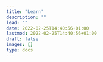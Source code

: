 ```yaml
---
title: "Learn"
description: ""
lead: ""
date: 2022-02-25T14:40:56+01:00
lastmod: 2022-02-25T14:40:56+01:00
draft: false
images: []
type: docs
---
```

